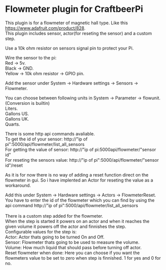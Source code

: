 # Flowmeter plugin for CraftbeerPi

This plugin is for a flowmeter of magnetic hall type. Like this https://www.adafruit.com/product/828.
<br>
This plugin includes sensor, actor(for reseting the sensor) and a custom step.

Use a 10k ohm resistor on sensors signal pin to protect your Pi.

Wire the sensor to the pi:
<br>
Red -> 5v.
<br>
Black -> GND.
<br>
Yellow -> 10k ohm resistor -> GPIO pin.

Add the sensor under System -> Hardware settings -> Sensors -> Flowmeter.

You can choose between following units in System -> Parameter -> flowunit. (Conversion is builtin)
<br>
Liters.
<br>
Gallons US.
<br>
Gallons UK.
<br>
Quarts.
<br>

There is some http api commands avaliable.
<br>
To get the id of your sensor: http://"ip of pi":5000/api/flowmeter/list_all_sensors 
<br>
For getting the value of sensor: http://"ip of pi:5000api/flowmeter/"sensor id"
<br>
For reseting the sensors value: http://"ip of pi":5000/api/flowmeter/"sensor id"/reset

As it is for now there is no way of adding a reset function direct on the flowmeter in gui. So i have implented an Actor for reseting the value as a workaround.

Add this under System -> Hardware settings -> Actors -> FlowmeterReset.
<br>
You have to enter the id of the flowmeter which you can find by using the api command http://"ip of pi":5000/api/flowmeter/list_all_sensors 
<br>
<br>
There is a custom step added for the flowmeter.
<br>
When the step is started it powers on an actor and when it reaches the given volume it powers off the actor and finnishes the step.
<br>
Configurable values for the step is:
<br>
Actor: Actor thats going to be turned On and Off.
<br>
Sensor: Flowmeter thats going to be used to measure the volume.
<br>
Volume: How much liquid that should pass before turning off actor. 
<br>
Reset flowmeter when done: Here you can choose if you want the flowmeters value to be set to zero when step is finnished. 1 for yes and 0 for no.
